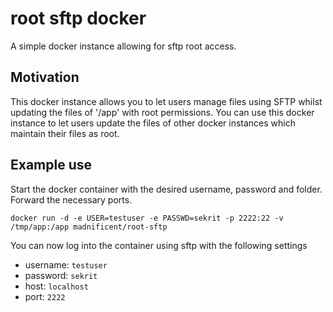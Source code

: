 # root sftp docker

A simple docker instance allowing for sftp root access.

## Motivation

This docker instance allows you to let users manage files using SFTP whilst updating the files of '/app' with root permissions.  You can use this docker instance to let users update the files of other docker instances which maintain their files as root.

## Example use

Start the docker container with the desired username, password and folder.  Forward the necessary ports.

    docker run -d -e USER=testuser -e PASSWD=sekrit -p 2222:22 -v /tmp/app:/app madnificent/root-sftp

You can now log into the container using sftp with the following settings

- username: `testuser`
- password: `sekrit`
- host: `localhost`
- port: `2222`

